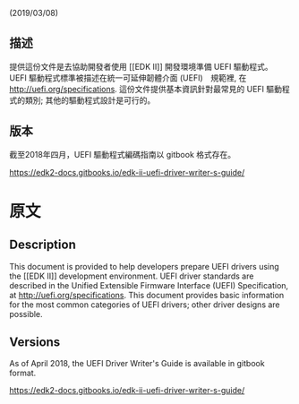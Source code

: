 (2019/03/08)

## 描述
提供這份文件是去協助開發者使用 [[EDK II]] 開發環境準備 UEFI 驅動程式。 UEFI 驅動程式標準被描述在統一可延伸韌體介面 (UEFI)　規範裡, 在 http://uefi.org/specifications. 這份文件提供基本資訊針對最常見的 UEFI 驅動程式的類別; 其他的驅動程式設計是可行的。

## 版本
截至2018年四月，UEFI 驅動程式編碼指南以 gitbook 格式存在。

https://edk2-docs.gitbooks.io/edk-ii-uefi-driver-writer-s-guide/

# 原文
## Description

This document is provided to help developers prepare UEFI drivers using the [[EDK II]] development environment. UEFI driver standards are described in the Unified Extensible Firmware Interface (UEFI) Specification, at http://uefi.org/specifications. This document provides basic information for the most common categories of UEFI drivers; other driver designs are possible.

## Versions

As of April 2018, the UEFI Driver Writer's Guide is available in gitbook format.

https://edk2-docs.gitbooks.io/edk-ii-uefi-driver-writer-s-guide/
